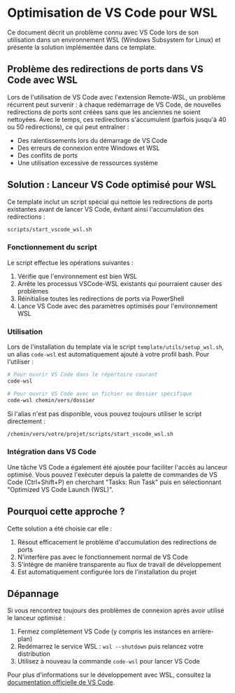 <!--
RÉFÉRENCES CROISÉES:
- Ce fichier est référencé dans: [docs/installation.md:110]
- Ce fichier est référencé dans: [scripts/setup_wsl.sh:143]
-->

# Optimisation de VS Code pour WSL

Ce document décrit un problème connu avec VS Code lors de son utilisation dans un environnement WSL (Windows Subsystem for Linux) et présente la solution implémentée dans ce template.

## Problème des redirections de ports dans VS Code avec WSL

Lors de l'utilisation de VS Code avec l'extension Remote-WSL, un problème récurrent peut survenir : à chaque redémarrage de VS Code, de nouvelles redirections de ports sont créées sans que les anciennes ne soient nettoyées. Avec le temps, ces redirections s'accumulent (parfois jusqu'à 40 ou 50 redirections), ce qui peut entraîner :

- Des ralentissements lors du démarrage de VS Code
- Des erreurs de connexion entre Windows et WSL
- Des conflits de ports
- Une utilisation excessive de ressources système

## Solution : Lanceur VS Code optimisé pour WSL

Ce template inclut un script spécial qui nettoie les redirections de ports existantes avant de lancer VS Code, évitant ainsi l'accumulation des redirections :

```bash
scripts/start_vscode_wsl.sh
```

### Fonctionnement du script

Le script effectue les opérations suivantes :

1. Vérifie que l'environnement est bien WSL
2. Arrête les processus VSCode-WSL existants qui pourraient causer des problèmes
3. Réinitialise toutes les redirections de ports via PowerShell
4. Lance VS Code avec des paramètres optimisés pour l'environnement WSL

### Utilisation

Lors de l'installation du template via le script `template/utils/setup_wsl.sh`, un alias `code-wsl` est automatiquement ajouté à votre profil bash. Pour l'utiliser :

```bash
# Pour ouvrir VS Code dans le répertoire courant
code-wsl

# Pour ouvrir VS Code avec un fichier ou dossier spécifique
code-wsl chemin/vers/dossier
```

Si l'alias n'est pas disponible, vous pouvez toujours utiliser le script directement :

```bash
/chemin/vers/votre/projet/scripts/start_vscode_wsl.sh
```

### Intégration dans VS Code

Une tâche VS Code a également été ajoutée pour faciliter l'accès au lanceur optimisé. Vous pouvez l'exécuter depuis la palette de commandes de VS Code (Ctrl+Shift+P) en cherchant "Tasks: Run Task" puis en sélectionnant "Optimized VS Code Launch (WSL)".

## Pourquoi cette approche ?

Cette solution a été choisie car elle :

1. Résout efficacement le problème d'accumulation des redirections de ports
2. N'interfère pas avec le fonctionnement normal de VS Code
3. S'intègre de manière transparente au flux de travail de développement
4. Est automatiquement configurée lors de l'installation du projet

## Dépannage

Si vous rencontrez toujours des problèmes de connexion après avoir utilisé le lanceur optimisé :

1. Fermez complètement VS Code (y compris les instances en arrière-plan)
2. Redémarrez le service WSL : `wsl --shutdown` puis relancez votre distribution
3. Utilisez à nouveau la commande `code-wsl` pour lancer VS Code

Pour plus d'informations sur le développement avec WSL, consultez la [documentation officielle de VS Code](https://code.visualstudio.com/docs/remote/wsl).
